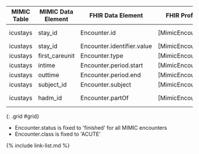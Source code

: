 |MIMIC Table|MIMIC Data Element|FHIR Data Element|FHIR Profile|Notes| 
|---|---|---|---|---|
|icustays|stay_id|Encounter.id|[MimicEncounter]|Stay_id converted to UUID5|
|icustays|stay_id|Encounter.identifier.value|[MimicEncounter]||
|icustays|first_careunit|Encounter.type|[MimicEncounter]||
|icustays|intime|Encounter.period.start|[MimicEncounter]||
|icustays|outtime|Encounter.period.end|[MimicEncounter]||
|icustays|subject_id|Encounter.subject|[MimicEncounter]|Convert to UUID|
|icustays|hadm_id|Encounter.partOf|[MimicEncounter]|Links to MIMIC_Encounter's|
{: .grid #grid}

* Encounter.status is fixed to 'finished' for all MIMIC encounters
* Encounter.class is fixed to 'ACUTE'

{% include link-list.md %}